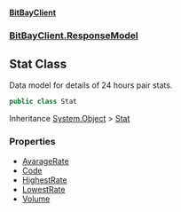 #### [BitBayClient](./index.md 'index')
### [BitBayClient.ResponseModel](./BitBayClient-ResponseModel.md 'BitBayClient.ResponseModel')
## Stat Class
Data model for details of 24 hours pair stats.  
```csharp
public class Stat
```
Inheritance [System.Object](https://docs.microsoft.com/en-us/dotnet/api/System.Object 'System.Object') &gt; [Stat](./BitBayClient-ResponseModel-Stat.md 'BitBayClient.ResponseModel.Stat')  
### Properties
- [AvarageRate](./BitBayClient-ResponseModel-Stat-AvarageRate.md 'BitBayClient.ResponseModel.Stat.AvarageRate')
- [Code](./BitBayClient-ResponseModel-Stat-Code.md 'BitBayClient.ResponseModel.Stat.Code')
- [HighestRate](./BitBayClient-ResponseModel-Stat-HighestRate.md 'BitBayClient.ResponseModel.Stat.HighestRate')
- [LowestRate](./BitBayClient-ResponseModel-Stat-LowestRate.md 'BitBayClient.ResponseModel.Stat.LowestRate')
- [Volume](./BitBayClient-ResponseModel-Stat-Volume.md 'BitBayClient.ResponseModel.Stat.Volume')
